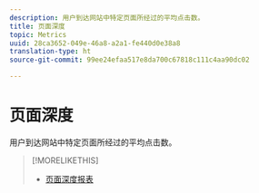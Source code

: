 ```yaml
---
description: 用户到达网站中特定页面所经过的平均点击数。
title: 页面深度
topic: Metrics
uuid: 28ca3652-049e-46a8-a2a1-fe440d0e38a8
translation-type: ht
source-git-commit: 99ee24efaa517e8da700c67818c111c4aa90dc02

---
```



# 页面深度

用户到达网站中特定页面所经过的平均点击数。

>[!MORELIKETHIS]
>
>* [页面深度报表](/help/components/c-variables/dimensionslist/reports-page-depth.md)

